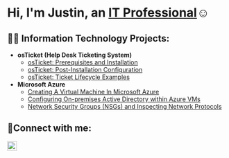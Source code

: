 <h1>Hi, I'm Justin, an <a href="https://www.linkedin.com/in/justin-j-richardson/">IT Professional</a>☺</h1>

<h2>👨‍💻 Information Technology Projects:</h2>

- <b>osTicket (Help Desk Ticketing System)</b>
  - [osTicket: Prerequisites and Installation](https://github.com/Justin-Richardson-NC/osticket-prereqs)
  - [osTicket: Post-Installation Configuration](https://github.com/Justin-Richardson-NC/osTicket-Post-Installation-Configuration)
  - [osTicket: Ticket Lifecycle Examples](https://github.com/Justin-Richardson-NC/Ticket-Lifecycle-Examples/blob/main/README.md)
- <b>Microsoft Azure</b>
  - [Creating A Virtual Machine In Microsoft Azure](https://github.com/Justin-Richardson-NC/Create-A-VM-in-Azure)
  - [Configuring On-premises Active Directory within Azure VMs](https://github.com/Justin-Richardson-NC/Configuring-On-premises-Active-Directory-within-Azure-VMs)
  - [Network Security Groups (NSGs) and Inspecting Network Protocols](https://github.com/Justin-Richardson-NC/Network-Security-Groups-NSGs-and-Inspecting-Network-Protocols)

<h2>🤳Connect with me:</h2>

[<img align="left" alt="Josh | LinkedIn" width="22px" src="https://cdn.jsdelivr.net/npm/simple-icons@v3/icons/linkedin.svg" />][linkedin]

[linkedin]: https://www.linkedin.com/in/justin-j-richardson/
